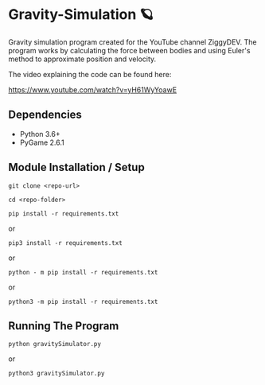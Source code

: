 # Gravity-Simulation 🪐 

Gravity simulation program created for the YouTube channel ZiggyDEV. The program works by calculating the force between bodies and using Euler's method to approximate position and velocity.

The video explaining the code can be found here:

https://www.youtube.com/watch?v=yH61WyYoawE

## Dependencies

- Python 3.6+
- PyGame 2.6.1

## Module Installation / Setup

```git clone <repo-url>```

```cd <repo-folder>```

```pip install -r requirements.txt```

or

```pip3 install -r requirements.txt```

or

```python - m pip install -r requirements.txt```

or

```python3 -m pip install -r requirements.txt```

## Running The Program

```python gravitySimulator.py```

or

```python3 gravitySimulator.py```
